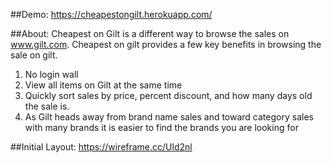 ##Demo:
https://cheapestongilt.herokuapp.com/

##About:
Cheapest on Gilt is a different way to browse the sales on www.gilt.com. Cheapest on gilt provides a few key benefits in browsing the sale on gilt.

1. No login wall
2. View all items on Gilt at the same time
3. Quickly sort sales by price, percent discount, and how many days old the sale is.
4. As Gilt heads away from brand name sales and toward category sales with many brands it is easier to find the brands you are looking for

##Initial Layout:
https://wireframe.cc/Uld2nl
